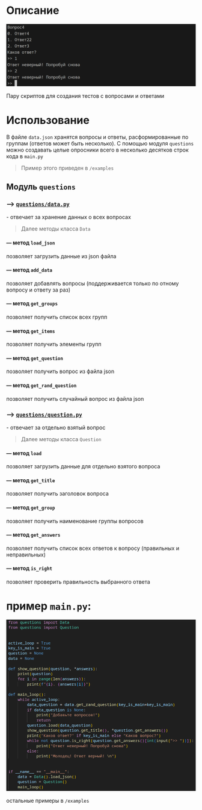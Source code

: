 # Описание

<div align="center">
  <img src="src/2.png">
</div>


Пару скриптов для создания тестов с вопросами и ответами

# Использование

В файле `data.json` хранятся вопросы и ответы, расформированные по группам (ответов может быть несколько). С помощью модуля `questions` можно создавать целые опросники всего в несколько десятков строк кода в `main.py`

> Пример этого приведен в `/examples`

## Модуль `questions`

### —> <u>`questions/data.py`</u>

\- отвечает за хранение данных о всех вопросах

> Далее методы класса `Data`

#### — метод `load_json`

позволяет загрузить данные из json файла

#### — метод `add_data`

позволяет добавлять вопросы (поддерживается только по отному вопросу и ответу за раз)

#### — метод `get_groups`

позволяет получить список всех групп

#### — метод `get_items`

позволяет получить элементы групп

#### — метод `get_question`

позволяет получить вопрос из файла json

#### — метод `get_rand_question`

позволяет получить случайный вопрос из файла json

### —> <u>`questions/question.py`</u>

\- отвечает за отдельно взятый вопрос

> Далее методы класса `Question`

#### — метод `load`

позволяет загрузить данные для отдельно взятого вопроса

#### — метод `get_title`

позволяет получить заголовок вопроса

#### — метод `get_group`

позволяет получить наименование группы вопросов

#### — метод `get_answers`

позволяет получить список всех ответов к вопросу (правильных и неправильных)

#### — метод `is_right`

позволяет проверить правильность выбранного ответа

# пример `main.py`:

<div align="center">
  <img src="src/1.png">
</div>

остальные примеры в `/examples`